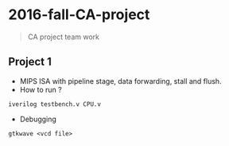# 2016-fall-CA-project
> CA project team work

## Project 1
- MIPS ISA with pipeline stage, data forwarding, stall and flush.
- How to run ?

```
iverilog testbench.v CPU.v
```

- Debugging

```
gtkwave <vcd file>
```
